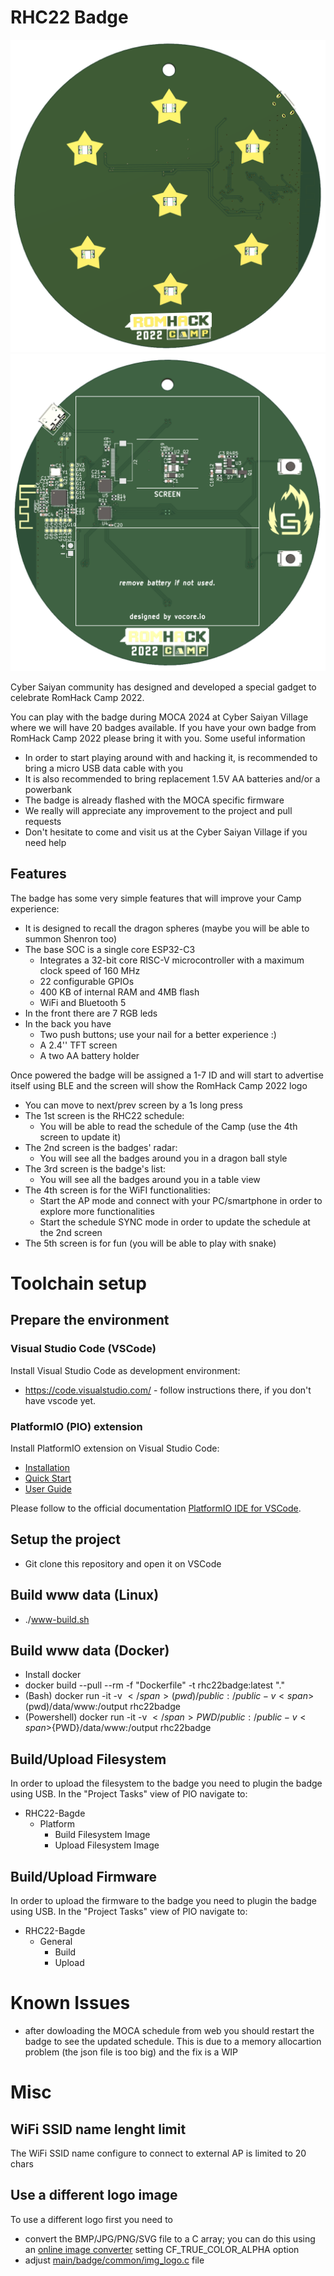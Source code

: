 # RHC22 Badge

![RHC22 badge front](img/RHC22_badge_front.png)
![RHC22 badge rear](img/RHC22_badge_rear.png)

Cyber Saiyan community has designed and developed a special gadget to celebrate RomHack Camp 2022.

You can play with the badge during MOCA 2024 at Cyber Saiyan Village where we will have 20 badges available. If you have your own badge from RomHack Camp 2022 please bring it with you.
Some useful information
* In order to start playing around with and hacking it, is recommended to bring a micro USB data cable with you
* It is also recommended to bring replacement 1.5V AA batteries and/or a powerbank
* The badge is already flashed with the MOCA specific firmware
* We really will appreciate any improvement to the project and pull requests
* Don't hesitate to come and visit us at the Cyber Saiyan Village if you need help

## Features

The badge has some very simple features that will improve your Camp experience:
* It is designed to recall the dragon spheres (maybe you will be able to summon Shenron too)
* The base SOC is a single core ESP32-C3 
   * Integrates a 32-bit core RISC-V microcontroller with a maximum clock speed of 160 MHz
   * 22 configurable GPIOs
   * 400 KB of internal RAM and 4MB flash
   * WiFi and Bluetooth 5
* In the front there are 7 RGB leds
* In the back you have  
   * Two push buttons; use your nail for a better experience :)
   * A 2.4'' TFT screen 
   * A two AA battery holder

Once powered the badge will be assigned a 1-7 ID and will start to advertise itself using BLE and the screen will show the RomHack Camp 2022 logo 
* You can move to next/prev screen by a 1s long press
* The 1st screen is the RHC22 schedule: 
   * You will be able to read the schedule of the Camp (use the 4th screen to update it)
* The 2nd screen is the badges' radar: 
   * You will see all the badges around you in a dragon ball style
* The 3rd screen is the badge's list: 
   * You will see all the badges around you in a table view
* The 4th screen is for the WiFI functionalities: 
   * Start the AP mode and connect with your PC/smartphone in order to explore more functionalities
   * Start the schedule SYNC mode in order to update the schedule at the 2nd screen
* The 5th screen is for fun (you will be able to play with snake)

# Toolchain setup

## Prepare the environment 

### Visual Studio Code (VSCode)
Install Visual Studio Code as development environment:

* https://code.visualstudio.com/ - follow instructions there, if you don't have vscode yet.

### PlatformIO (PIO) extension
Install PlatformIO extension on Visual Studio Code:

* [Installation](http://docs.platformio.org/page/ide/vscode.html)
* [Quick Start](http://docs.platformio.org/page/ide/vscode.html#quick-start)
* [User Guide](http://docs.platformio.org/page/ide/vscode.html#user-guide)

Please follow to the official documentation [PlatformIO IDE for VSCode](http://docs.platformio.org/page/ide/vscode.html).

## Setup the project

* Git clone this repository and open it on VSCode

## Build www data (Linux)

* ./www-build.sh

## Build www data (Docker)

* Install docker
* docker build --pull --rm -f "Dockerfile" -t rhc22badge:latest "."
* (Bash) docker run -it -v <span>$</span>(pwd)/public:/public -v <span>$</span>(pwd)/data/www:/output rhc22badge
* (Powershell) docker run -it -v <span>$</span>{PWD}/public:/public -v <span>$</span>{PWD}/data/www:/output rhc22badge
   
## Build/Upload Filesystem

In order to upload the filesystem to the badge you need to plugin the badge using USB.
In the "Project Tasks" view of PIO navigate to:

* RHC22-Bagde
   * Platform
      * Build Filesystem Image
      * Upload Filesystem Image

## Build/Upload Firmware
In order to upload the firmware to the badge you need to plugin the badge using USB.
In the "Project Tasks" view of PIO navigate to:

* RHC22-Bagde
   * General
      * Build
      * Upload

# Known Issues
* after dowloading the MOCA schedule from web you should restart the badge to see the updated schedule. This is due to a memory allocartion problem (the json file is too big) and the fix is a WIP

# Misc

## WiFi SSID name lenght limit

The WiFi SSID name configure to connect to external AP is limited to 20 chars

## Use a different logo image

To use a different logo first you need to 
* convert the BMP/JPG/PNG/SVG file to a C array; you can do this using an [online image converter](https://lvgl.io/tools/imageconverter) setting CF_TRUE_COLOR_ALPHA option
* adjust [main/badge/common/img_logo.c](main/badge/common/img_logo.c) file
